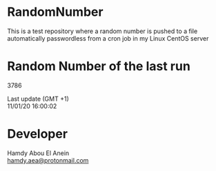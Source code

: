 # RandomNumber    
This is a test repository where a random number is pushed to a file automatically passwordless from a cron job in my Linux CentOS server    
# Random Number of the last run   
3786
      
Last update (GMT +1)    
11/01/20 16:00:02
# Developer    
Hamdy Abou El Anein   
hamdy.aea@protonmail.com
